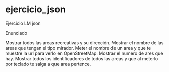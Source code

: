# ejercicio_json
Ejercicio LM json

Enunciado

Mostrar todos las areas recreativas y su dirección.
Mostrar el nombre de las areas que tengan el tipo mirador.
Meter el nombre de un area y que te muestre la url para verlo en  OpenStreetMap.
Mostrar el numero de ares que hay.
Mostrar todos los identificadores de todos las areas y que al meterlo por teclado te salga a que area pertence.

